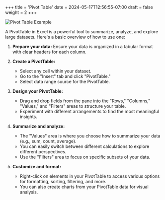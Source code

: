 +++
title = 'Pivot Table'
date = 2024-05-17T12:56:55-07:00
draft = false
weight = 2
+++

![Pivot Table Example](/Learn_Excel/images/pivot_table.gif)

A PivotTable in Excel is a powerful tool to summarize, analyze, and explore large datasets. Here's a basic overview of how to use one:

1. **Prepare your data:** Ensure your data is organized in a tabular format with clear headers for each column.

2. **Create a PivotTable:**
    - Select any cell within your dataset.
    - Go to the "Insert" tab and click "PivotTable."
    - Select data range source for the PivotTable.

3. **Design your PivotTable:**
    - Drag and drop fields from the pane into the "Rows," "Columns," "Values," and "Filters" areas to structure your table.
    - Experiment with different arrangements to find the most meaningful insights.

4. **Summarize and analyze:**
    - The "Values" area is where you choose how to summarize your data (e.g., sum, count, average).
    - You can easily switch between different calculations to explore different perspectives.
    - Use the "Filters" area to focus on specific subsets of your data.

5. **Customize and format:**
    - Right-click on elements in your PivotTable to access various options for formatting, sorting, filtering, and more.
    - You can also create charts from your PivotTable data for visual analysis.
